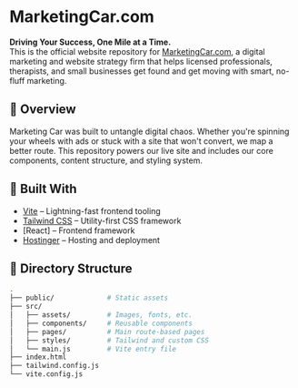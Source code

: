 # MarketingCar.com

**Driving Your Success, One Mile at a Time.**  
This is the official website repository for [MarketingCar.com](https://marketingcar.com), a digital marketing and website strategy firm that helps licensed professionals, therapists, and small businesses get found and get moving with smart, no-fluff marketing.

## 🚗 Overview

Marketing Car was built to untangle digital chaos. Whether you're spinning your wheels with ads or stuck with a site that won't convert, we map a better route. This repository powers our live site and includes our core components, content structure, and styling system.

## 🔧 Built With

- [Vite](https://vitejs.dev/) – Lightning-fast frontend tooling
- [Tailwind CSS](https://tailwindcss.com/) – Utility-first CSS framework
- [React] – Frontend framework
- [Hostinger](https://www.hostinger.com/) – Hosting and deployment


## 📁 Directory Structure

```bash
.
├── public/             # Static assets
├── src/
│   ├── assets/         # Images, fonts, etc.
│   ├── components/     # Reusable components
│   ├── pages/          # Main route-based pages
│   ├── styles/         # Tailwind and custom CSS
│   └── main.js         # Vite entry file
├── index.html
├── tailwind.config.js
└── vite.config.js